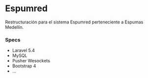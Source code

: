 # Espumred

Restructuración para el sistema Espumred perteneciente a Espumas Medellín.


### Specs
* Laravel 5.4
* MySQL
* Pusher Wesockets
* Bootstrap 4
* ...

